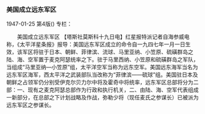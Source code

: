 ### 美国成立远东军区

1947-01-25
第4版()
专栏：

　　美国成立远东军区
    【塔斯社莫斯科十九日电】红星报特派记者自海参威电称，《太平洋星条报》报导：美国远东军区成立的命令自一九四七年一月一日生效，该军区将驻于日本、朝鲜、菲律滨、流球、马里亚纳、小笠原、硫磺群岛之陆、海、空军置于麦克阿瑟统率之下。驻于马里西纳、小笠原和硫磺群岛之军队，当组成“马里亚纳—小笠原”组，太平洋空军当称为远东空军。美国远东海军当名为远东军区海军，西太平洋之武装部队当改称为“菲律滨——硫球”组。美国驻日本及朝鲜之占领军仍分别受伊克尔贝力尔中将及霍奇中将统率，远东军区总部将分为二部：一、现有之麦克阿瑟总部作为行政和执行机关，二、由陆、海、空军代表组成一新部分，在总部之下计划战略及作战，弥勒少将（现任麦氏之参谋长）已被派为远东军区之参谋长。
